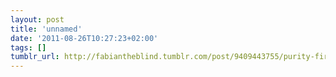 ```yaml
---
layout: post
title: 'unnamed'
date: '2011-08-26T10:27:23+02:00'
tags: []
tumblr_url: http://fabiantheblind.tumblr.com/post/9409443755/purity-first-wow
---
```

